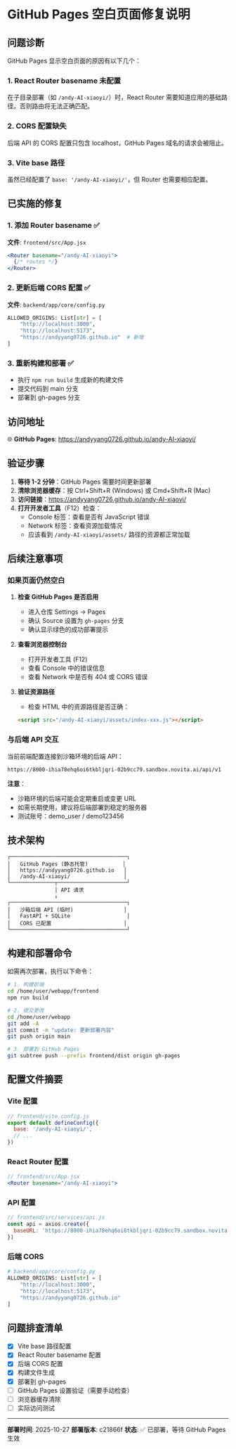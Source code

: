 # GitHub Pages 空白页面修复说明

## 问题诊断

GitHub Pages 显示空白页面的原因有以下几个：

### 1. React Router basename 未配置
在子目录部署（如 `/andy-AI-xiaoyi/`）时，React Router 需要知道应用的基础路径。否则路由将无法正确匹配。

### 2. CORS 配置缺失
后端 API 的 CORS 配置只包含 localhost，GitHub Pages 域名的请求会被阻止。

### 3. Vite base 路径
虽然已经配置了 `base: '/andy-AI-xiaoyi/'`，但 Router 也需要相应配置。

## 已实施的修复

### 1. 添加 Router basename ✅
**文件**: `frontend/src/App.jsx`
```jsx
<Router basename="/andy-AI-xiaoyi">
  {/* routes */}
</Router>
```

### 2. 更新后端 CORS 配置 ✅
**文件**: `backend/app/core/config.py`
```python
ALLOWED_ORIGINS: List[str] = [
    "http://localhost:3000", 
    "http://localhost:5173",
    "https://andyyang0726.github.io"  # 新增
]
```

### 3. 重新构建和部署 ✅
- 执行 `npm run build` 生成新的构建文件
- 提交代码到 main 分支
- 部署到 gh-pages 分支

## 访问地址

🌐 **GitHub Pages**: https://andyyang0726.github.io/andy-AI-xiaoyi/

## 验证步骤

1. **等待 1-2 分钟**：GitHub Pages 需要时间更新部署
2. **清除浏览器缓存**：按 Ctrl+Shift+R (Windows) 或 Cmd+Shift+R (Mac)
3. **访问链接**：https://andyyang0726.github.io/andy-AI-xiaoyi/
4. **打开开发者工具**（F12）检查：
   - Console 标签：查看是否有 JavaScript 错误
   - Network 标签：查看资源加载情况
   - 应该看到 `/andy-AI-xiaoyi/assets/` 路径的资源都正常加载

## 后续注意事项

### 如果页面仍然空白

1. **检查 GitHub Pages 是否启用**
   - 进入仓库 Settings → Pages
   - 确认 Source 设置为 `gh-pages` 分支
   - 确认显示绿色的成功部署提示

2. **查看浏览器控制台**
   - 打开开发者工具 (F12)
   - 查看 Console 中的错误信息
   - 查看 Network 中是否有 404 或 CORS 错误

3. **验证资源路径**
   - 检查 HTML 中的资源路径是否正确：
   ```html
   <script src="/andy-AI-xiaoyi/assets/index-xxx.js"></script>
   ```

### 与后端 API 交互

当前前端配置连接到沙箱环境的后端 API：
```
https://8000-ihia78ehq6oi6tkbljqri-02b9cc79.sandbox.novita.ai/api/v1
```

**注意**：
- 沙箱环境的后端可能会定期重启或变更 URL
- 如需长期使用，建议将后端部署到稳定的服务器
- 测试账号：demo_user / demo123456

## 技术架构

```
┌─────────────────────────────────────┐
│   GitHub Pages (静态托管)           │
│   https://andyyang0726.github.io   │
│   /andy-AI-xiaoyi/                 │
└──────────────┬──────────────────────┘
               │ API 请求
               ↓
┌─────────────────────────────────────┐
│   沙箱后端 API (临时)                │
│   FastAPI + SQLite                  │
│   CORS 已配置                       │
└─────────────────────────────────────┘
```

## 构建和部署命令

如需再次部署，执行以下命令：

```bash
# 1. 构建前端
cd /home/user/webapp/frontend
npm run build

# 2. 提交更改
cd /home/user/webapp
git add -A
git commit -m "update: 更新部署内容"
git push origin main

# 3. 部署到 GitHub Pages
git subtree push --prefix frontend/dist origin gh-pages
```

## 配置文件摘要

### Vite 配置
```javascript
// frontend/vite.config.js
export default defineConfig({
  base: '/andy-AI-xiaoyi/',
  // ...
})
```

### React Router 配置
```jsx
// frontend/src/App.jsx
<Router basename="/andy-AI-xiaoyi">
```

### API 配置
```javascript
// frontend/src/services/api.js
const api = axios.create({
  baseURL: 'https://8000-ihia78ehq6oi6tkbljqri-02b9cc79.sandbox.novita.ai/api/v1'
})
```

### 后端 CORS
```python
# backend/app/core/config.py
ALLOWED_ORIGINS: List[str] = [
    "http://localhost:3000", 
    "http://localhost:5173",
    "https://andyyang0726.github.io"
]
```

## 问题排查清单

- [x] Vite base 路径配置
- [x] React Router basename 配置
- [x] 后端 CORS 配置
- [x] 构建文件生成
- [x] 部署到 gh-pages
- [ ] GitHub Pages 设置验证（需要手动检查）
- [ ] 浏览器缓存清除
- [ ] 实际访问测试

---

**部署时间**: 2025-10-27
**部署版本**: c21866f
**状态**: ✅ 已部署，等待 GitHub Pages 生效
